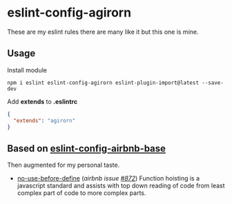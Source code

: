 eslint-config-agirorn
=====================

These are my eslint rules there are many like it but this one is mine.

## Usage

Install module

```shelljs
npm i eslint eslint-config-agirorn eslint-plugin-import@latest --save-dev
```

Add **extends** to **.eslintrc**

```json
{
  "extends": "agirorn"
}
```

## Based on [eslint-config-airbnb-base](https://www.npmjs.com/package/eslint-config-airbnb-base)

Then augmented for my personal taste.
* [no-use-before-define](http://eslint.org/docs/rules/no-use-before-define) (*airbnb issue [#872](https://github.com/airbnb/javascript/issues/872)*) Function hoisting is a javascript standard and assists with top down reading of code from least complex part of code to more complex parts.
